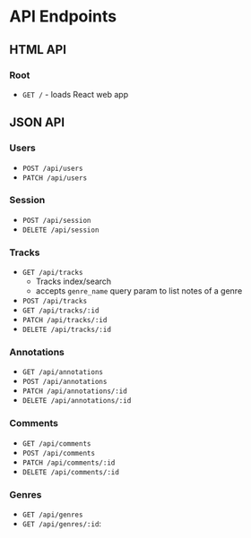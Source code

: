 # API Endpoints

## HTML API

### Root

- `GET /` - loads React web app

## JSON API

### Users

- `POST /api/users`
- `PATCH /api/users`

### Session

- `POST /api/session`
- `DELETE /api/session`

### Tracks

- `GET /api/tracks`
  - Tracks index/search
  - accepts `genre_name` query param to list notes of a genre
- `POST /api/tracks`
- `GET /api/tracks/:id`
- `PATCH /api/tracks/:id`
- `DELETE /api/tracks/:id`

### Annotations
- `GET /api/annotations`
- `POST /api/annotations`
- `PATCH /api/annotations/:id`
- `DELETE /api/annotations/:id`

### Comments
- `GET /api/comments`
- `POST /api/comments`
- `PATCH /api/comments/:id`
- `DELETE /api/comments/:id`

### Genres
- `GET /api/genres`
- `GET /api/genres/:id`:
